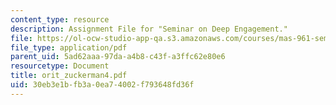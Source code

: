 ```yaml
---
content_type: resource
description: Assignment File for "Seminar on Deep Engagement."
file: https://ol-ocw-studio-app-qa.s3.amazonaws.com/courses/mas-961-seminar-on-deep-engagement-fall-2004/30eb3e1bfb3a0ea74002f793648fd36f_orit_zuckerman4.pdf
file_type: application/pdf
parent_uid: 5ad62aaa-97da-a4b8-c43f-a3ffc62e80e6
resourcetype: Document
title: orit_zuckerman4.pdf
uid: 30eb3e1b-fb3a-0ea7-4002-f793648fd36f
---
```

